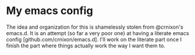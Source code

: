 # My emacs config

The idea and organization for this is shamelessly stolen from @crnixon's emacs.d. It is an attempt (so far a very poor one) at having a literate emacs config [github.com/crnixon/emacs.d]. I'll work on the literate part once I finish the part where things actually work the way I want them to.
